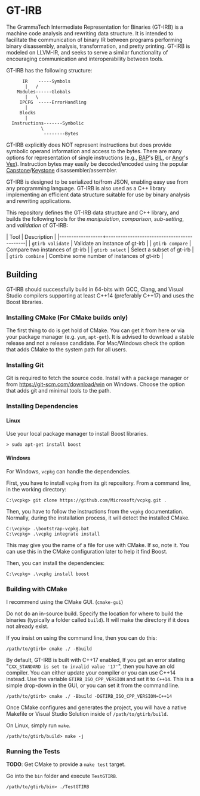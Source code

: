 GT-IRB
======

The GrammaTech Intermediate Representation for Binaries (GT-IRB) is a
machine code analysis and rewriting data structure.  It is intended to
facilitate the communication of binary IR between programs performing
binary disassembly, analysis, transformation, and pretty printing.
GT-IRB is modeled on LLVM-IR, and seeks to serve a similar
functionality of encouraging communication and interoperability
between tools.

GT-IRB has the following structure:

          IR    -----Symbols
           |   /
        Modules------Globals
           |   \
         IPCFG  -----ErrorHandling
           |
         Blocks
           |
      Instructions-------Symbolic
                 \
                  --------Bytes

GT-IRB explicitly does NOT represent instructions but does provide
symbolic operand information and access to the bytes.  There are many
options for representation of single instructions (e.g.,
[BAP](https://github.com/BinaryAnalysisPlatform/bap)'s
[BIL](https://github.com/BinaryAnalysisPlatform/bil/releases/download/v0.1/bil.pdf),
or [Angr](http://angr.io)'s [Vex](https://github.com/angr/pyvex)).
Instruction bytes may easily be decoded/encoded using the popular
[Capstone](https://www.capstone-engine.org)/[Keystone](https://www.keystone-engine.org)
disassembler/assembler.

GT-IRB is designed to be serialized to/from JSON, enabling easy use
from any programming language.  GT-IRB is also used as a C++ library
implementing an efficient data structure suitable for use by binary
analysis and rewriting applications.

This repository defines the GT-IRB data structure and C++ library, and
builds the following tools for the *manipulation*, *comparison*,
*sub-setting*, and *validation* of GT-IRB:

| Tool             | Description                                |
|------------------+--------------------------------------------|
| `gtirb validate` | Validate an instance of gt-irb             |
| `gtirb compare`  | Compare two instances of gt-irb            |
| `gtirb select`   | Select a subset of gt-irb                  |
| `gtirb combine`  | Combine some number of instances of gt-irb |

## Building

GT-IRB should successfully build in 64-bits with GCC, Clang, and
Visual Studio compilers supporting at least C++14 (preferably C++17)
and uses the Boost libraries.

### Installing CMake (For CMake builds only)

The first thing to do is get hold of CMake. You can get it from here
or via your package manager (e.g. `yum`, `apt-get`). It is advised to
download a stable release and not a release candidate. For Mac/Windows
check the option that adds CMake to the system path for all users.

### Installing Git

Git is required to fetch the source code. Install with a package
manager or from https://git-scm.com/download/win on Windows. Choose
the option that adds git and minimal tools to the path.

### Installing Dependencies

#### Linux

Use your local package manager to install Boost libraries.

```
> sudo apt-get install boost
```

#### Windows

For Windows, `vcpkg` can handle the dependencies.

First, you have to install `vcpkg` from its git repository. From a command line, in the working directory:

```
C:\vcpkg> git clone https://github.com/Microsoft/vcpkg.git .
```

Then, you have to follow the instructions from the `vcpkg`
documentation. Normally, during the installation process, it will
detect the installed CMake.

```
C:\vcpkg> .\bootstrap-vcpkg.bat
C:\vcpkg> .\vcpkg integrate install
```

This may give you the name of a file for use with CMake.  If so, note
it.  You can use this in the CMake configuration later to help it find
Boost.

Then, you can install the dependencies:

```
C:\vcpkg> .\vcpkg install boost
```

### Building with CMake

I recommend using the CMake GUI. (`cmake-gui`)

Do not do an in-source build.  Specify the location for where to build
the binaries (typically a folder called `build`).  It will make the
directory if it does not already exist.

If you insist on using the command line, then you can do this:

```
/path/to/gtirb> cmake ./ -Bbuild
```

By default, GT-IRB is built with C++17 enabled, If you get an error
stating "`CXX_STANDARD is set to invalid value '17'`", then you have
an old compiler.  You can either update your compiler or you can use
C++14 instead.  Use the variable `GTIRB_ISO_CPP_VERSION` and set it to
`C++14`.  This is a simple drop-down in the GUI, or you can set it
from the command line.

```
/path/to/gtirb> cmake ./ -Bbuild -DGTIRB_ISO_CPP_VERSION=C++14
```

Once CMake configures and generates the project, you will have a
native Makefile or Visual Studio Solution inside of
`/path/to/gtirb/build`.

On Linux, simply run `make`.

```
/path/to/gtirb/build> make -j
```

### Running the Tests

**TODO**: Get CMake to provide a `make test` target.

Go into the `bin` folder and execute `TestGTIRB`.

```
/path/to/gtirb/bin> ./TestGTIRB
```
